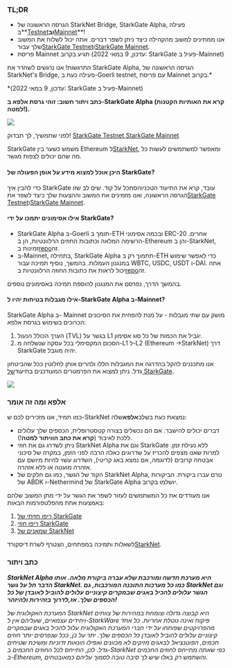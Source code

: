 ### TL;DR

* הגרסה הראשונה של StarkNet Bridge, StarkGate Alpha, פעילה ב**[Testnet](https://goerli.starkgate.starknet.io/)**וב**[Mainnet](https://starkgate.starknet.io/)**!
* אנו ממתינים למשוב מהקהילה כיצד ניתן לשפר דברים. אתה יכול לשלוח את המשוב שלך עבור[StarkGate Testnet](https://forms.reform.app/starkware/StarkGate_Feedback/yhyalh)ו[StarkGate Mainnet](https://forms.reform.app/TeRuSp/StarkGate-Feedback-Mainnet/bcoscx).
* פריסת Mainnet תגיע בקרוב (עדכון, 9 במאי 2022: StarkGate פעיל ב-Mainnet)

התרגשות! אנו נרגשים לשחרר את StarkGate Alpha, הגרסה הראשונה של StarkNet's Bridge, פעילה כעת ב-Goerli testnet, עם פריסת Mainnet בקרוב.*

\*(עדכון, 9 במאי 2022: StarkGate פעיל ב-Mainnet)

**כתב ויתור חשוב: זוהי גרסת אלפא ב-StarkGate Alpha (קרא את האותיות הקטנות למטה!).**

![](/assets/starkgate_01.png)

לפני שתמשיך, לך תבדוק! [StarkGate Testnet](https://goerli.starkgate.starknet.io/),[StarkGate Mainnet](https://starkgate.starknet.io/)

StarkGate משמש כשער בין Ethereum ל[StarkNet](https://starknet.io/), ומאפשר למשתמשים לעשות כל מה שהם יכולים לצפות מגשר.

#### **היכן אוכל למצוא מידע על אופן הפעולה של StarkGate?**

כדי להבין איך StarkGate עובד, קרא את התיעוד הטכני[](https://docs.starknet.io/docs/L1%3C%3EL2%20Communication/token-bridge)והסתכל על קוד[](https://github.com/starkware-libs/starkgate-contracts/tree/main/src/starkware/starknet/apps/starkgate). שים לב שזו הגרסה הראשונה, ואנו מזמינים את המשוב וההצעות שלך כיצד לשפר את[StarkGate Testnet](https://forms.reform.app/starkware/StarkGate_Feedback/yhyalh)ו[StarkGate Mainnet](https://forms.reform.app/TeRuSp/StarkGate-Feedback-Mainnet/bcoscx).

#### **אילו אסימונים יתמכו על ידי StarkGate?**

* StarkGate Alpha ב-Goerli תומך ב-ETH ובכמה אסימוני ERC-20 אחרים. הרשימה המלאה וכתובות החוזים הרלוונטיות, הן ב-Ethereum והן ב-StarkNet, זמינות ב[repo](https://github.com/starkware-libs/starknet-addresses)זה.
* ב-Mainnet, בתחילה, StarkGate Alpha תתמוך רק ב-ETH כדי לאפשר שימוש במנגנון העמלות. בהמשך, נוסיף תמיכה עבור WBTC, USDC, USDT ו-DAI. אתה יכול לראות את כתובות החוזה הרלוונטיות ב[repo](https://github.com/starkware-libs/starknet-addresses/blob/master/bridged_tokens/mainnet.json)זה.

בהמשך הדרך, נפרסם את המנגנון להוספת תמיכה באסימונים נוספים.

#### **אילו מגבלות בטיחות יהיו ל-StarkGate Alpha ב-Mainnet?**

StarkGate Alpha ב- Mainnet מושק עם שתי מגבלות - על מנת להפחית את הסיכונים הכרוכים בשימוש בגרסת אלפא:

1. הערך הכולל הנעול (TVL) בגשר על L1 יגביל את הכמות של כל סוג אסימון.
2. הסכום המקסימלי בכל עסקה שנשלחה מ-L1 ל-L2 (Ethereum →StarkNet) דרך StarkGate יהיה מוגבל.

אנו מתכננים להקל בהדרגה את המגבלות הללו ולהרים אותן לחלוטין ככל שהביטחון גדל. ניתן למצוא את הפרמטרים המעודכנים בתיעוד[של StarkGate](https://docs.starknet.io/docs/L1%3C%3EL2%20Communication/token-bridge).

![](/assets/starkgate_02.png)

### אלפא ומה זה אומר

כמו תמיד, אנו מזכירים לכם ש-StarkNet נמצאת כעת בשלב**אלפא**שלה:

* דברים יכולים להישבר. אם הם נכשלים בצורה קטסטרופלית, הכספים שלך עלולים ללכת לאיבוד (**קרא את כתב הוויתור למטה**!).
* ניתן לשדרג גם את חוזי StarkNet Alpha וגם את StarkGate ללא נעילת זמן. למרות שאנו מצפים להכריז על שדרוגים כאלה הרבה לפני הזמן, במקרה של סיכוני אבטחה קרובים (לדוגמה, אם נמצא באג קריטי), השדרוג עשוי להיות מיושם עם אזהרה מועטה או ללא אזהרה.
* הקוד של הגשר, כמו גם חלקים של StarkNet Alpha, טרם עברו ביקורת. הביקורות של ABDK ו-Nethermind של StarkGate Alpha יושלמו בקרוב.

אנו מעודדים את כל המשתמשים לעזור לשפר את הגשר על ידי מתן המשוב שלהם באמצעות אחת מהפלטפורמות הבאות:

1. [ריפו חזיתי של StarkGate](https://github.com/starkware-libs/starkgate-frontend)
2. [ריפו חוזי StarkGate](https://github.com/starkware-libs/starkgate-contracts/tree/main/src/starkware/starknet/apps/starkgate)
3. [שמאנים של StarkNet](http://community.starknet.io/)

לשאלות ותמיכה במפתחים, הצטרף לשרת דיסקורד[StarkNet](https://discord.gg/uJ9HZTUk2Y).

### כתב ויתור

***StarkNet Alpha היא מערכת חדשה ומורכבת שלא עברה ביקורת מלאה. אותו הדבר חל על גשר StarkNet. כמו כל מערכות התוכנה המורכבות, גם StarkNet וגם הגשר עלולים להכיל באגים שבמקרים קיצוניים עלולים להוביל לאובדן של כל הכספים שלך. אז,***לדרוך בזהירות ולהיזהר!******

*המערכת האקולוגית של StarkNet היא קבוצה גדולה וצומחת במהירות של צוותים ויחידים עצמאיים, שעליהם אין ל-StarkWare פיקוח ואינה נוטלת אחריות. כל אחד מהפרויקטים שפותחו על ידי חברי המערכת האקולוגית עלול להכיל באגים שבמקרים קיצוניים עלולים להוביל לאובדן כל הכספים שלך. יתר על כן, ככל שנפרסים יותר חוזים חכמים, הפוטנציאל לבאגים מזיקים לא מכוונים ואפילו הונאות זדוניות ומשיכת שטיחים גדל. לכן, התייחס לכל החוזים החכמים ב-StarkNet כפי שאתה מתייחס לחוזים החכמים ב-Ethereum, והשתמש רק באלו שיש לך סיבה טובה לסמוך עליהם כמאובטחים.*